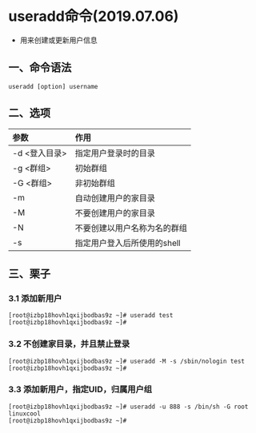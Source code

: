 # useradd命令(2019.07.06)

- 用来创建或更新用户信息

## 一、命令语法

`useradd [option] username`

## 二、选项

| 参数 | 作用 |
| :--- | :--- |
| -d <登入目录> | 指定用户登录时的目录 |
| -g <群组> | 初始群组 |
| -G <群组> | 非初始群组 |
| -m | 自动创建用户的家目录 |
| -M | 不要创建用户的家目录 |
| -N | 不要创建以用户名称为名的群组 |
| -s | 指定用户登入后所使用的shell |

## 三、栗子

### 3.1 添加新用户

    [root@izbp18hovh1qxijbodbas9z ~]# useradd test
    [root@izbp18hovh1qxijbodbas9z ~]#
    
### 3.2 不创建家目录，并且禁止登录

    [root@izbp18hovh1qxijbodbas9z ~]# useradd -M -s /sbin/nologin test
    [root@izbp18hovh1qxijbodbas9z ~]#
    
### 3.3 添加新用户，指定UID，归属用户组

    [root@izbp18hovh1qxijbodbas9z ~]# useradd -u 888 -s /bin/sh -G root linuxcool
    [root@izbp18hovh1qxijbodbas9z ~]# 
    



